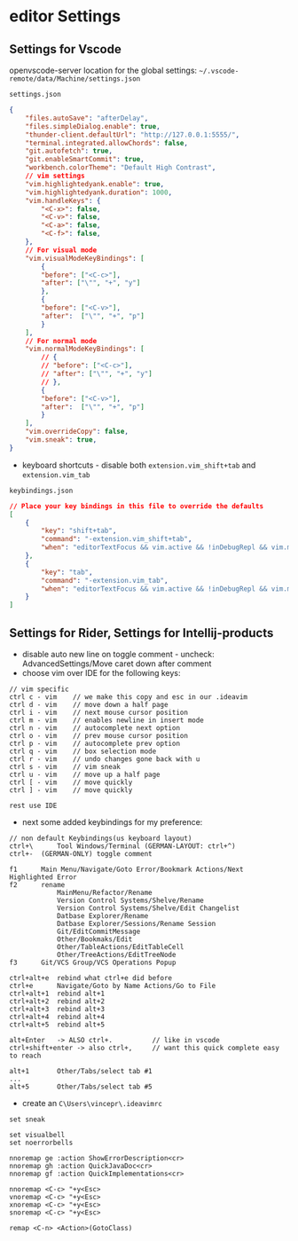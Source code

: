 # editor Settings

## Settings for Vscode

openvscode-server location for the global settings: `~/.vscode-remote/data/Machine/settings.json`

`settings.json`
```json
{
	"files.autoSave": "afterDelay",
    "files.simpleDialog.enable": true,
    "thunder-client.defaultUrl": "http://127.0.0.1:5555/",
    "terminal.integrated.allowChords": false,
    "git.autofetch": true,
    "git.enableSmartCommit": true,
    "workbench.colorTheme": "Default High Contrast",
    // vim settings
    "vim.highlightedyank.enable": true,
    "vim.highlightedyank.duration": 1000,
    "vim.handleKeys": {
        "<C-x>": false,
        "<C-v>": false,
        "<C-a>": false,
        "<C-f>": false,
    },
    // For visual mode
    "vim.visualModeKeyBindings": [
        {
        "before": ["<C-c>"],
        "after": ["\"", "+", "y"]
        },
        {
        "before": ["<C-v>"], 
        "after":  ["\"", "+", "p"]
        }
    ],
    // For normal mode
    "vim.normalModeKeyBindings": [
        // {
        // "before": ["<C-c>"],
        // "after": ["\"", "+", "y"]
        // },
        {
        "before": ["<C-v>"], 
        "after":  ["\"", "+", "p"]
        }
    ],
    "vim.overrideCopy": false,
    "vim.sneak": true,
}
```
- keyboard shortcuts - disable both `extension.vim_shift+tab` and `extension.vim_tab`

`keybindings.json`
```json
// Place your key bindings in this file to override the defaults
[
    {
        "key": "shift+tab",
        "command": "-extension.vim_shift+tab",
        "when": "editorTextFocus && vim.active && !inDebugRepl && vim.mode != 'Insert'"
    },
    {
        "key": "tab",
        "command": "-extension.vim_tab",
        "when": "editorTextFocus && vim.active && !inDebugRepl && vim.mode != 'Insert'"
    }
]
```

## Settings for Rider, Settings for Intellij-products
- disable auto new line on toggle comment - uncheck: AdvancedSettings/Move caret down after comment 
- choose vim over IDE for the following keys:
```
// vim specific
ctrl c - vim    // we make this copy and esc in our .ideavim
ctrl d - vim    // move down a half page
ctrl i - vim    // next mouse cursor position
ctrl m - vim    // enables newline in insert mode
ctrl n - vim    // autocomplete next option
ctrl o - vim    // prev mouse cursor position
ctrl p - vim    // autocomplete prev option
ctrl q - vim    // box selection mode
ctrl r - vim    // undo changes gone back with u
ctrl s - vim    // vim sneak
ctrl u - vim    // move up a half page
ctrl [ - vim    // move quickly
ctrl ] - vim    // move quickly

rest use IDE
```

- next some added keybindings for my preference:
```
// non default Keybindings(us keyboard layout)
ctrl+\		Tool Windows/Terminal (GERMAN-LAYOUT: ctrl+^)
ctrl+-  (GERMAN-ONLY) toggle comment

f1		Main Menu/Navigate/Goto Error/Bookmark Actions/Next Highlighted Error
f2		rename
			MainMenu/Refactor/Rename
			Version Control Systems/Shelve/Rename
			Version Control Systems/Shelve/Edit Changelist
			Datbase Explorer/Rename
			Datbase Explorer/Sessions/Rename Session
			Git/EditCommitMessage
			Other/Bookmaks/Edit
			Other/TableActions/EditTableCell
			Other/TreeActions/EditTreeNode
f3      Git/VCS Group/VCS Operations Popup

ctrl+alt+e	rebind what ctrl+e did before
ctrl+e		Navigate/Goto by Name Actions/Go to File
ctrl+alt+1	rebind alt+1
ctrl+alt+2	rebind alt+2
ctrl+alt+3	rebind alt+3
ctrl+alt+4	rebind alt+4
ctrl+alt+5	rebind alt+5

alt+Enter   -> ALSO ctrl+.          // like in vscode
ctrl+shift+enter -> also ctrl+,     // want this quick complete easy to reach

alt+1		Other/Tabs/select tab #1
...
alt+5		Other/Tabs/select tab #5
```

- create an `C\Users\vincepr\.ideavimrc`
```
set sneak

set visualbell
set noerrorbells

nnoremap ge :action ShowErrorDescription<cr>
nnoremap gh :action QuickJavaDoc<cr>
nnoremap gf :action QuickImplementations<cr>

nnoremap <C-c> "+y<Esc>
vnoremap <C-c> "+y<Esc>
xnoremap <C-c> "+y<Esc>
snoremap <C-c> "+y<Esc>

remap <C-n> <Action>(GotoClass)
```


